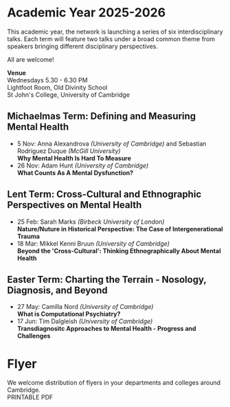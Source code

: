 # Academic Year 2025-2026
This academic year, the network is  launching a series of six interdisciplinary talks. Each term will feature two talks under a broad common theme from speakers bringing different disciplinary perspectives.   

All are welcome!

**Venue**   
Wednesdays 5.30 - 6.30 PM   
Lightfoot Room, Old Divinity School   
St John's College, University of Cambridge

## Michaelmas Term: Defining and Measuring Mental Health
- 5 Nov:   Anna Alexandrova *(University of Cambridge)* and Sebastian Rodriguez Duque *(McGill University)*  
  **Why Mental Health Is Hard To Measure**
- 26 Nov:  Adam Hunt *(University of Cambridge)*             
  **What Counts As A Mental Dysfunction?**

## Lent Term: Cross-Cultural and Ethnographic Perspectives on Mental Health
- 25 Feb:   Sarah Marks *(Birbeck University of London)*  
  **Nature/Nuture in Historical Perspective: The Case of Intergenerational Trauma**
- 18 Mar:   Mikkel Kenni Bruun *(University of Cambridge)*  
  **Beyond the 'Cross-Cultural': Thinking Ethnographically About Mental Health**

## Easter Term: Charting the Terrain - Nosology, Diagnosis, and Beyond
- 27 May:   Camilla Nord *(University of Cambridge)*  
  **What is Computational Psychiatry?**
- 17 Jun:  Tim Dalgleish *(University of Cambridge)*  
  **Transdiagnositc Approaches to Mental Health - Progress and Challenges**


# Flyer
We welcome distribution of flyers in your departments and colleges around Cambridge.    
PRINTABLE PDF

